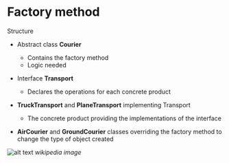 # Factory method

Structure
- Abstract class __Courier__
    - Contains the factory method
    - Logic needed
    
- Interface __Transport__
    - Declares the operations for each concrete product
    
- __TruckTransport__ and __PlaneTransport__ implementing Transport
    - The concrete product providing the implementations of the interface

- __AirCourier__ and __GroundCourier__ classes overriding the factory method to change the type of object created


![alt text](https://upload.wikimedia.org/wikipedia/commons/a/aa/W3sDesign_Abstract_Factory_Design_Pattern_UML.jpg)
*wikipedia image*
